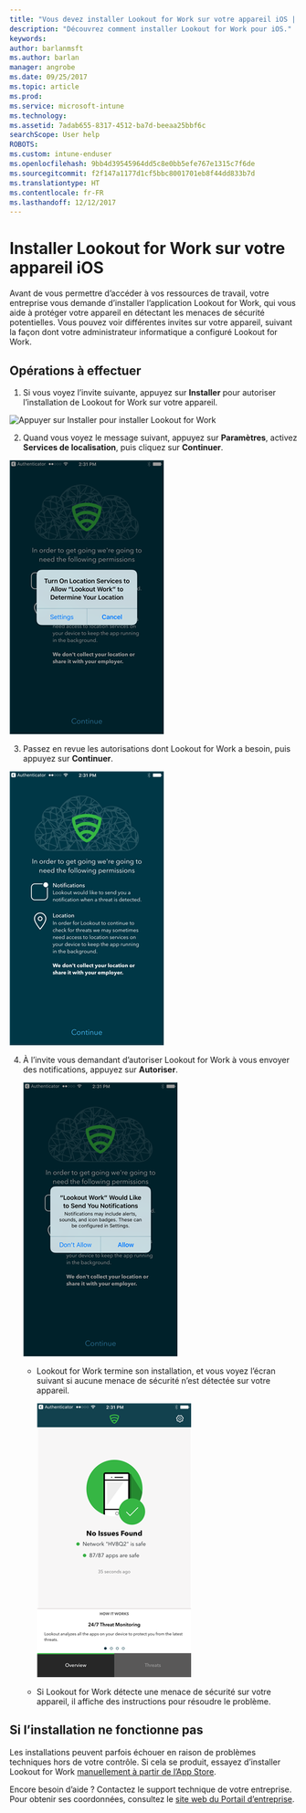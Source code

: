 ```yaml
---
title: "Vous devez installer Lookout for Work sur votre appareil iOS | Microsoft Docs"
description: "Découvrez comment installer Lookout for Work pour iOS."
keywords: 
author: barlanmsft
ms.author: barlan
manager: angrobe
ms.date: 09/25/2017
ms.topic: article
ms.prod: 
ms.service: microsoft-intune
ms.technology: 
ms.assetid: 7adab655-8317-4512-ba7d-beeaa25bbf6c
searchScope: User help
ROBOTS: 
ms.custom: intune-enduser
ms.openlocfilehash: 9bb4d39545964dd5c8e0bb5efe767e1315c7f6de
ms.sourcegitcommit: f2f147a1177d1cf5bbc8001701eb8f44dd833b7d
ms.translationtype: HT
ms.contentlocale: fr-FR
ms.lasthandoff: 12/12/2017
---
```

# <a name="install-lookout-for-work-on-your-ios-device"></a>Installer Lookout for Work sur votre appareil iOS


Avant de vous permettre d’accéder à vos ressources de travail, votre entreprise vous demande d’installer l’application Lookout for Work, qui vous aide à protéger votre appareil en détectant les menaces de sécurité potentielles. Vous pouvez voir différentes invites sur votre appareil, suivant la façon dont votre administrateur informatique a configuré Lookout for Work.


## <a name="what-you-need-to-do"></a>Opérations à effectuer

1.  Si vous voyez l’invite suivante, appuyez sur **Installer** pour autoriser l’installation de Lookout for Work sur votre appareil.

  ![Appuyer sur Installer pour installer Lookout for Work](./media/ios-mtd-install-app-request.png)

2. Quand vous voyez le message suivant, appuyez sur **Paramètres**, activez **Services de localisation**, puis cliquez sur **Continuer**.

  ![Appuyer sur Paramètres, puis sur Services de localisation](./media/ios-lfw-allow-location-services.png)

3. Passez en revue les autorisations dont Lookout for Work a besoin, puis appuyez sur **Continuer**.

  ![vous êtes maintenant connecté à Lookout for Work](./media/ios-lfw-permissions-lookout-needs.png)

4. À l’invite vous demandant d’autoriser Lookout for Work à vous envoyer des notifications, appuyez sur **Autoriser**.

     ![Appuyer sur Paramètres, puis sur Services de localisation](./media/ios-lfw-allow-notifications.png)

   * Lookout for Work termine son installation, et vous voyez l’écran suivant si aucune menace de sécurité n’est détectée sur votre appareil.

     ![Lookout for Work n’a détecté aucune menace de sécurité](./media/ios-lfw-no-threats-found.png)

   * Si Lookout for Work détecte une menace de sécurité sur votre appareil, il affiche des instructions pour résoudre le problème.

## <a name="if-the-installation-doesnt-work"></a>Si l’installation ne fonctionne pas

Les installations peuvent parfois échouer en raison de problèmes techniques hors de votre contrôle. Si cela se produit, essayez d’installer Lookout for Work [manuellement à partir de l’App Store](https://itunes.apple.com/app/lookout-for-work/id997193468).

Encore besoin d’aide ? Contactez le support technique de votre entreprise. Pour obtenir ses coordonnées, consultez le [site web du Portail d’entreprise](https://portal.manage.microsoft.com#HelpDeskDialog).

